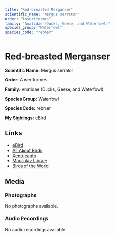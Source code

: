 ```yaml
---
title: "Red-breasted Merganser"
scientific_name: "Mergus serrator"
order: "Anseriformes"
family: "Anatidae (Ducks, Geese, and Waterfowl)"
species_group: "Waterfowl"
species_code: "rebmer"
---
```


# Red-breasted Merganser

**Scientific Name:** Mergus serrator

**Order:** Anseriformes

**Family:** Anatidae (Ducks, Geese, and Waterfowl)

**Species Group:** Waterfowl

**Species Code:** rebmer

**My Sightings:** [eBird](https://ebird.org/lifelist?r=world&time=life&spp=rebmer)

## Links
* [eBird](https://ebird.org/species/rebmer) 
* [All About Birds](https://www.allaboutbirds.org/guide/rebmer) 
* [Xeno-canto](https://www.xeno-canto.org/species/rebmer) 
* [Macaulay Library](https://search.macaulaylibrary.org/catalog?taxonCode=rebmer&sort=rating_rank_desc)
* [Birds of the World](https://birdsoftheworld.org/bow/species/rebmer)

## Media
### Photographs
No photographs available.

### Audio Recordings
No audio recordings available.
